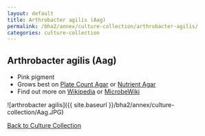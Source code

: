 ```yaml
---
layout: default
title: Arthrobacter agilis (Aag) 
permalink: /bha2/annex/culture-collection/arthrobacter-agilis/
categories: culture-collection
---
```


## Arthrobacter agilis (Aag) 

* Pink pigment
* Grows best on [Plate Count Agar](/bha2/annex/cultivation-media/plate-count-agar/) or [Nutrient Agar](/bha2/annex/cultivation-media/nutrient-agar/)
* Find out more on [Wikipedia](http://en.wikipedia.org/wiki/Arthrobacter) or [MicrobeWiki](https://microbewiki.kenyon.edu/index.php/Arthrobacter)

![arthrobacter agilis]({{ site.baseurl }}/bha2/annex/culture-collection/Aag.JPG) 

[Back to Culture Collection](/bha2/annex/culture-collection/)
